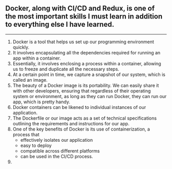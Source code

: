 ## Docker, along with CI/CD and Redux, is one of the most important skills I must learn in addition to everything else I have learned.

------------------------------

1. Docker is a tool that helps us set up our programming environment quickly.
2. It involves encapsulating all the dependencies required for running an app within a container.
3. Essentially, it involves enclosing a process within a container, allowing us to freeze and duplicate all the necessary steps.
4. At a certain point in time, we capture a snapshot of our system, which is called an image.
5. The beauty of a Docker image is its portability. We can easily share it with other developers, ensuring that regardless of their operating system or environment, as long as they can run Docker, they can run our app, which is pretty handy.
6. Docker containers can be likened to individual instances of our application.
7. The Dockerfile or our image acts as a set of technical specifications outlining the requirements and instructions for our app.
8. One of the key benefits of Docker is its use of containerization, a process that
   - effectively isolates our application
   - easy to deploy
   - compatible across different platforms
   - can be used in the CI/CD process.
9. 
